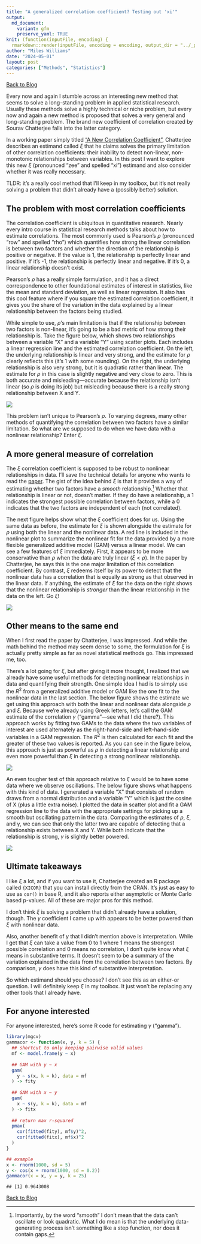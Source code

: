 ```yaml
---
title: "A generalized correlation coefficient? Testing out 'xi'"
output:
  md_document:
    variant: gfm
    preserve_yaml: TRUE
knit: (function(inputFile, encoding) {
  rmarkdown::render(inputFile, encoding = encoding, output_dir = "../_posts") })
author: "Miles Williams"
date: "2024-05-01"
layout: post
categories: ["Methods", "Statistics"]
---
```


[Back to Blog](https://milesdwilliams15.github.io/blog/)

Every now and again I stumble across an interesting new method that
seems to solve a long-standing problem in applied statistical research.
Usually these methods solve a highly technical or niche problem, but
every now and again a new method is proposed that solves a very general
and long-standing problem. The brand new coefficient of correlation
created by Sourav Chatterjee falls into the latter category.

In a working paper simply titled [“A New Correlation
Coefficient”](https://arxiv.org/pdf/1909.10140), Chatterjee describes an
estimand called $\xi$ that he claims solves the primary limitation of
other correlation coefficients: their inability to detect non-linear,
non-monotonic relationships between variables. In this post I want to
explore this new $\xi$ (pronounced “zee” and spelled “xi”) estimand and
also consider whether it was really necessary.

TLDR: it’s a really cool method that I’ll keep in my toolbox, but it’s
not really solving a problem that didn’t already have a (possibly
better) solution.

## The problem with most correlation coefficients

The correlation coefficient is ubiquitous in quantitative research.
Nearly every intro course in statistical research methods talks about
how to estimate correlations. The most commonly used is Pearson’s $\rho$
(pronounced “row” and spelled “rho”) which quantifies how strong the
linear correlation is between two factors and whether the direction of
the relationship is positive or negative. If the value is 1, the
relationship is perfectly linear and positive. If it’s -1, the
relationship is perfectly linear and negative. If it’s 0, a linear
relationship doesn’t exist.

Pearson’s $\rho$ has a really simple formulation, and it has a direct
correspondence to other foundational estimates of interest in
statistics, like the mean and standard deviation, as well as linear
regression. It also has this cool feature where if you square the
estimated correlation coefficient, it gives you the share of the
variation in the data explained by a linear relationship between the
factors being studied.

While simple to use, $\rho$’s main limitation is that if the
relationship between two factors is non-linear, it’s going to be a bad
metric of how strong their relationship is. Take the figure below, which
shows two relationships between a variable “X” and a variable “Y” using
scatter plots. Each includes a linear regression line and the estimated
correlation coefficient. On the left, the underlying relationship is
linear and very strong, and the estimate for $\rho$ clearly reflects
this (it’s 1 with some rounding). On the right, the underlying
relationship is also very strong, but it is quadratic rather than
linear. The estimate for $\rho$ in this case is slightly negative and
very close to zero. This is both accurate and misleading—accurate
because the relationship isn’t linear (so $\rho$ is doing its job) but
misleading because there is a really strong relationship between X and
Y.

![](/assets/images/2024-05-01/unnamed-chunk-2-1.png)<!-- -->

This problem isn’t unique to Pearson’s $\rho$. To varying degrees, many
other methods of quantifying the correlation between two factors have a
similar limitation. So what are we supposed to do when we have data with
a nonlinear relationship? Enter $\xi$.

## A more general measure of correlation

The $\xi$ correlation coefficient is supposed to be robust to nonlinear
relationships in data. I’ll save the technical details for anyone who
wants to read the [paper](https://arxiv.org/pdf/1909.10140). The gist of
the idea behind $\xi$ is that it provides a way of estimating whether
two factors have a *smooth* relationship.[^1] Whether that relationship
is linear or not, doesn’t matter. If they do have a relationship, a 1
indicates the strongest possible correlation between factors, while a 0
indicates that the two factors are independent of each (not correlated).

The next figure helps show what the $\xi$ coefficient does for us. Using
the same data as before, the estimate for $\xi$ is shown alongside the
estimate for $\rho$ using both the linear and the nonlinear data. A red
line is included in the nonlinear plot to summarize the nonlinear fit
for the data provided by a more flexible generalized additive model
(GAM) versus a linear model. We can see a few features of $\xi$
immediately. First, it appears to be more conservative than $\rho$ when
the data are truly linear ($\xi < \rho$). In the paper by Chatterjee, he
says this is the one major limitation of this correlation coefficient.
By contrast, $\xi$ redeems itself by its power to detect that the
nonlinear data has a correlation that is equally as strong as that
observed in the linear data. If anything, the estimate of $\xi$ for the
data on the right shows that the nonlinear relationship is *stronger*
than the linear relationship in the data on the left. Go $\xi$!

![](/assets/images/2024-05-01/unnamed-chunk-3-1.png)<!-- -->

## Other means to the same end

When I first read the paper by Chatterjee, I was impressed. And while
the math behind the method may seem dense to some, the formulation for
$\xi$ is actually pretty simple as far as novel statistical methods go.
This impressed me, too.

There’s a lot going for $\xi$, but after giving it more thought, I
realized that we already have some useful methods for detecting
nonlinear relationships in data and quantifying their strength. One
simple idea I had is to simply use the $R^2$ from a generalized additive
model or GAM like the one fit to the nonlinear data in the last section.
The below figure shows the estimate we get using this approach with both
the linear and nonlinear data alongside $\rho$ and $\xi$. Because we’re
already using Greek letters, let’s call the GAM estimate of the
correlation $\gamma$ (“gamma”—see what I did there?). This approach
works by fitting two GAMs to the data where the two variables of
interest are used alternately as the right-hand-side and left-hand-side
variables in a GAM regression. The $R^2$ is then calculated for each fit
and the greater of these two values is reported. As you can see in the
figure below, this approach is just as powerful as $\rho$ in detecting a
linear relationship and even more powerful than $\xi$ in detecting a
strong nonlinear relationship.

![](/assets/images/2024-05-01/unnamed-chunk-4-1.png)<!-- -->

An even tougher test of this approach relative to $\xi$ would be to have
some data where we observe oscillations. The below figure shows what
happens with this kind of data. I generated a variable “X” that consists
of random draws from a normal distribution and a variable “Y” which is
just the cosine of X (plus a little extra noise). I plotted the data in
scatter plot and fit a GAM regression line to the data with the
appropriate settings for picking up a smooth but oscillating pattern in
the data. Comparing the estimates of $\rho$, $\xi$, and $\gamma$, we can
see that only the latter two are capable of detecting that a
relationship exists between X and Y. While both indicate that the
relationship is strong, $\gamma$ is slightly better powered.

![](/assets/images/2024-05-01/unnamed-chunk-5-1.png)<!-- -->

## Ultimate takeaways

I like $\xi$ a lot, and if you want to use it, Chatterjee created an R
package called `{XICOR}` that you can install directly from the CRAN.
It’s just as easy to use as `cor()` in base R, and it also reports
either asymptotic or Monte Carlo based p-values. All of these are major
pros for this method.

I don’t think $\xi$ is solving a problem that didn’t already have a
solution, though. The $\gamma$ coefficient I came up with appears to be
better powered than $\xi$ with nonlinear data.

Also, another benefit of $\gamma$ that I didn’t mention above is
interpretation. While I get that $\xi$ can take a value from 0 to 1
where 1 means the strongest possible correlation and 0 means no
correlation, I don’t quite know what $\xi$ means in substantive terms.
It doesn’t seem to be a summary of the variation explained in the data
from the correlation between two factors. By comparison, $\gamma$ does
have this kind of substantive interpretation.

So which estimand should you choose? I don’t see this as an either-or
question. I will definitely keep $\xi$ in my toolbox. It just won’t be
replacing any other tools that I already have.

## For anyone interested

For anyone interested, here’s some R code for estimating $\gamma$
(“gamma”).

``` r
library(mgcv)
gammacor <- function(x, y, k = 5) {
  ## shortcut to only keeping pairwise valid values
  mf <- model.frame(y ~ x)
  
  ## GAM with y ~ x
  gam(
    y ~ s(x, k = k), data = mf
  ) -> fity
  
  ## GAM with x ~ y
  gam(
    x ~ s(y, k = k), data = mf
  ) -> fitx
  
  ## return max r-squared
  pmax(
    cor(fitted(fity), mf$y)^2,
    cor(fitted(fitx), mf$x)^2
  )
}

## example
x <- rnorm(1000, sd = 5)
y <- cos(x + rnorm(1000, sd = 0.2))
gammacor(x = x, y = y, k = 25)
```

    ## [1] 0.9643008

[Back to Blog](https://milesdwilliams15.github.io/blog/)

[^1]: Importantly, by the word “smooth” I don’t mean that the data can’t
    oscillate or look quadratic. What I do mean is that the underlying
    data-generating process isn’t something like a step function, nor
    does it contain gaps.
